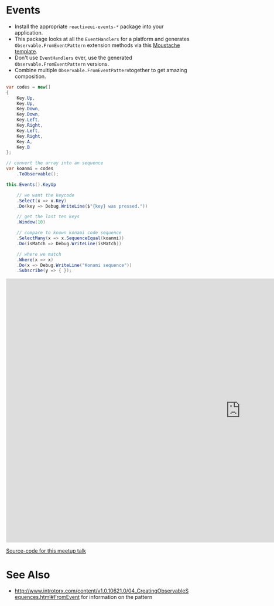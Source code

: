 # Events

* Install the appropriate `reactiveui-events-*` package into your application.
* This package looks at all the `EventHandlers` for a platform and generates  `Observable.FromEventPattern` extension methods via this [Moustache template](https://github.com/reactiveui/ReactiveUI/blob/develop/src/EventBuilder/DefaultTemplate.mustache).
* Don't use `EventHandlers` ever, use the generated `Observable.FromEventPattern` versions.
* Combine multiple `Observable.FromEventPattern`together to get amazing composition.


```csharp
var codes = new[]
{
    Key.Up,
    Key.Up,
    Key.Down,
    Key.Down,
    Key.Left,
    Key.Right,
    Key.Left,
    Key.Right,
    Key.A,
    Key.B
};

// convert the array into an sequence
var koanmi = codes
    .ToObservable();

this.Events().KeyUp

    // we want the keycode
    .Select(x => x.Key)
    .Do(key => Debug.WriteLine($"{key} was pressed."))

    // get the last ten keys
    .Window(10)

    // compare to known konami code sequence
    .SelectMany(x => x.SequenceEqual(koanmi))
    .Do(isMatch => Debug.WriteLine(isMatch))

    // where we match
    .Where(x => x)
    .Do(x => Debug.WriteLine("Konami sequence"))
    .Subscribe(y => { });
```


<iframe width="1280" height="720" src="https://www.youtube.com/embed/tNn-7fen3DA" frameborder="0" allowfullscreen></iframe>

[Source-code for this meetup talk](https://github.com/reactiveui/meetups/blob/master/002%20-%20reactiveui-events%20-%20the%20super%20cool%20package.zip)

# See Also
* http://www.introtorx.com/content/v1.0.10621.0/04_CreatingObservableSequences.html#FromEvent for information on the pattern
